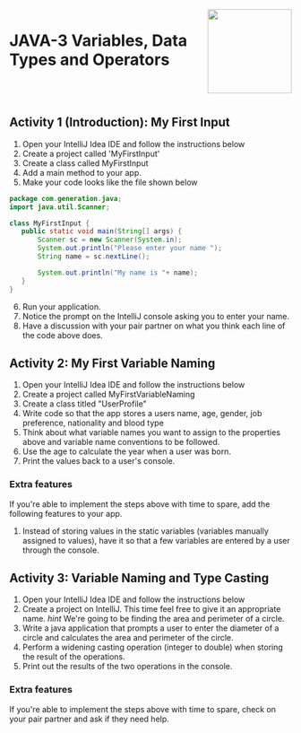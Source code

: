 
<img align="right" width="150" height="150" src="https://media-exp1.licdn.com/dms/image/C4E0BAQF7BYCCZt5epw/company-logo_200_200/0?e=2159024400&v=beta&t=qUAFP9bUgBEEXGVQYpUXW1J_OiP8e0r4rFBpqp8OrxA">

# JAVA-3 Variables, Data Types and Operators

 <br/>
 <br/>


 ## Activity 1 (Introduction): My First Input
 1. Open your IntelliJ Idea IDE and follow the instructions below
 2. Create a project called 'MyFirstInput'
 3. Create a class called MyFirstInput
 4. Add a main method to your app.
 5. Make your code looks like the file shown below

 ```java
 package com.generation.java;
import java.util.Scanner;

class MyFirstInput {
    public static void main(String[] args) {
        Scanner sc = new Scanner(System.in);
        System.out.println("Please enter your name ");
        String name = sc.nextLine();

        System.out.println("My name is "+ name);
    }
}

```

6. Run your application.
7. Notice the prompt on the IntelliJ console asking you to enter your name.
8. Have a discussion with your pair partner on what you think each line of the code above does.

## Activity 2: My First Variable Naming

1. Open your IntelliJ Idea IDE and follow the instructions below
2. Create a project called MyFirstVariableNaming
3. Create a class titled "UserProfile"
4. Write code so that the app stores a users name, age, gender, job preference, nationality and blood type
5. Think about what variable names you want to assign to the properties above and variable name conventions to be followed.
6. Use the age to calculate the year when a user was born.
7. Print the values back to a user's console.

### Extra features
If you're able to implement the steps above with time to spare, add the following features to your app.
1. Instead of storing values in the static variables (variables manually assigned to values), have it so that a few variables are entered by a user through the console.


## Activity 3: Variable Naming and Type Casting
1. Open your IntelliJ Idea IDE and follow the instructions below
2. Create a project on IntelliJ. This time feel free to give it an appropriate name. *hint* We're going to be finding the area and perimeter of a circle.
3. Write a java application that prompts a user to enter the diameter of a circle and calculates the area and perimeter of the circle.
4. Perform a widening casting operation (integer to double) when storing the result of the operations.
5. Print out the results of the two operations in the console.

### Extra features
If you're able to implement the steps above with time to spare, check on your pair partner and ask if they need help.
